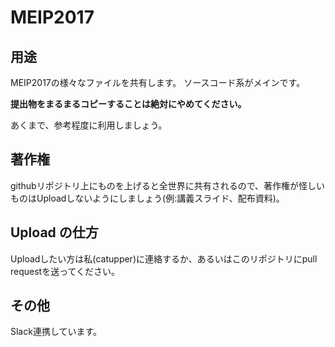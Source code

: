 # MEIP2017

## 用途

MEIP2017の様々なファイルを共有します。
ソースコード系がメインです。

 **提出物をまるまるコピーすることは絶対にやめてください。** 

あくまで、参考程度に利用しましょう。

## 著作権

githubリポジトリ上にものを上げると全世界に共有されるので、著作権が怪しいものはUploadしないようにしましょう(例:講義スライド、配布資料)。

## Upload の仕方

Uploadしたい方は私(catupper)に連絡するか、あるいはこのリポジトリにpull requestを送ってください。

## その他

Slack連携しています。

